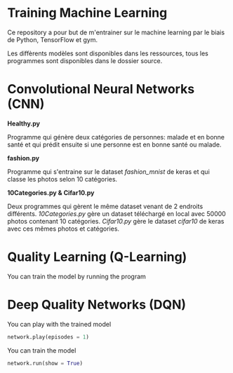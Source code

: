 # Training Machine Learning

Ce repository a pour but de m'entrainer sur le machine learning par le biais de Python, TensorFlow et gym.

Les diffèrents modèles sont disponibles dans les ressources, tous les programmes sont disponibles dans le dossier source.

Convolutional Neural Networks (CNN)
===============
**Healthy.py**

Programme qui génère deux catégories de personnes: malade et en bonne santé et qui prédit ensuite si une personne est en bonne santé ou malade.

**fashion.py**

Programme qui s'entraine sur le dataset *fashion_mnist* de keras et qui classe les photos selon 10 catégories.

**10Categories.py & Cifar10.py**

Deux programmes qui gèrent le même dataset venant de 2 endroits différents.
*10Categories.py* gère un dataset téléchargé en local avec 50000 photos contenant 10 catégories.
*Cifar10.py* gère le dataset *cifar10* de keras avec ces mêmes photos et catégories.

Quality Learning (Q-Learning)
===============
You can train the model by running the program

Deep Quality Networks (DQN)
===============
You can play with the trained model
```Python
network.play(episodes = 1)
```
You can train the model
```Python
network.run(show = True)
```

